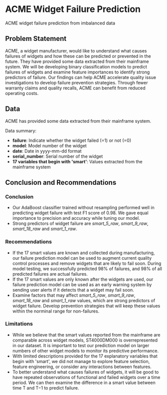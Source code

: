 # ACME Widget Failure Prediction
ACME widget failure prediction from imbalanced data

## Problem Statement

ACME, a widget manufacturer, would like to understand what causes failures of widgets and how these can be predicted or prevented in the future. They have provided some data extracted from their mainframe system. We will be developing binary classification models to predict failures of widgets and examine feature importances to identify strong predictors of failure. Our findings can help ACME accelerate quality issue investigations to develop failure prevention strategies. Through fewer warranty claims and quality recalls, ACME can benefit from reduced operating costs.

## Data
ACME has provided some data extracted from their mainframe system.

Data summary:

- **failure**: Indicate whether the widget failed (=1) or not (=0)
- **model**: Model number of the widget
- **date**: Date in yyyy-mm-dd format
- **serial_number**: Serial number of the widget
- **17 variables that begin with 'smart'**: Values extracted from the mainframe system

## Conclusion and Recommendations

### Conclusion
- Our AdaBoost classifier trained without resampling performed well in predicting widget failure with test F1 score of 0.98. We gave equal importance to precision and accuracy while tuning our model.
- Strong predictors of widget failure are *smart_5_raw*, *smart_9_raw*, *smart_18_raw* and *smart_1_raw*.

### Recommendations
- If the 17 smart values are known and collected during manufacturing, our failure prediction model can be used to augment current quality control processes and remove widgets that are likely to fail soon. During model testing, we successfully predicted 98% of failures, and 98% of all predicted failures are actual failures.
- If the 17 smart values are only known after the widgets are used, our failure prediction model can be used as an early warning system by sending user alerts if it detects that a widget may fail soon.
- Examine factors that may affect *smart_5_raw*, *smart_9_raw*, *smart_18_raw* and *smart_1_raw* values, which are strong predictors of widget failure. Develop prevention strategies that will keep these values within the norminal range for non-failures.

### Limitations
- While we believe that the smart values reported from the mainframe are comparable across widget models, ST4000DM000 is overrepresented in our dataset. It is important to test our prediction model on larger numbers of other widget models to monitor its predictive performance.
- With limited descriptions provided for the 17 explanatory variables that begin with 'smart', we did not manage to explore feature selection, feature engineering, or consider any interactions between features.
- To better understand what causes failures of widgets, it will be good to have repeated observations of functional and failed widgets over a time period. We can then examine the difference in a smart value between time T and T−1 to predict failure.
